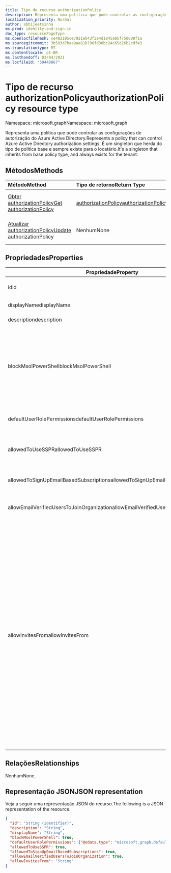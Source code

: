 ```yaml
---
title: Tipo de recurso authorizationPolicy
description: Representa uma política que pode controlar as configurações de autorização do Azure Active Directory.
localization_priority: Normal
author: abhijeetsinha
ms.prod: identity-and-sign-in
doc_type: resourcePageType
ms.openlocfilehash: ce482195ce7921eb43f2e4d1845a95f750688f1a
ms.sourcegitcommit: 3b583d7baa9ae81b796fd30bc24c65d26b2cdf43
ms.translationtype: MT
ms.contentlocale: pt-BR
ms.lasthandoff: 03/04/2021
ms.locfileid: "50448867"
---
```

# <a name="authorizationpolicy-resource-type"></a><span data-ttu-id="e22e0-103">Tipo de recurso authorizationPolicy</span><span class="sxs-lookup"><span data-stu-id="e22e0-103">authorizationPolicy resource type</span></span>

<span data-ttu-id="e22e0-104">Namespace: microsoft.graph</span><span class="sxs-lookup"><span data-stu-id="e22e0-104">Namespace: microsoft.graph</span></span>

<span data-ttu-id="e22e0-105">Representa uma política que pode controlar as configurações de autorização do Azure Active Directory.</span><span class="sxs-lookup"><span data-stu-id="e22e0-105">Represents a policy that can control Azure Active Directory authorization settings.</span></span> <span data-ttu-id="e22e0-106">É um singleton que herda do tipo de política base e sempre existe para o locatário.</span><span class="sxs-lookup"><span data-stu-id="e22e0-106">It's a singleton that inherits from base policy type, and always exists for the tenant.</span></span>

## <a name="methods"></a><span data-ttu-id="e22e0-107">Métodos</span><span class="sxs-lookup"><span data-stu-id="e22e0-107">Methods</span></span>

| <span data-ttu-id="e22e0-108">Método</span><span class="sxs-lookup"><span data-stu-id="e22e0-108">Method</span></span>       | <span data-ttu-id="e22e0-109">Tipo de retorno</span><span class="sxs-lookup"><span data-stu-id="e22e0-109">Return Type</span></span> | <span data-ttu-id="e22e0-110">Descrição</span><span class="sxs-lookup"><span data-stu-id="e22e0-110">Description</span></span> |
|:-------------|:------------|:------------|
| [<span data-ttu-id="e22e0-111">Obter authorizationPolicy</span><span class="sxs-lookup"><span data-stu-id="e22e0-111">Get authorizationPolicy</span></span>](../api/authorizationpolicy-get.md) | [<span data-ttu-id="e22e0-112">authorizationPolicy</span><span class="sxs-lookup"><span data-stu-id="e22e0-112">authorizationPolicy</span></span>](authorizationpolicy.md) | <span data-ttu-id="e22e0-113">Leia o objeto authorizationPolicy.</span><span class="sxs-lookup"><span data-stu-id="e22e0-113">Read the authorizationPolicy object.</span></span> |
| [<span data-ttu-id="e22e0-114">Atualizar authorizationPolicy</span><span class="sxs-lookup"><span data-stu-id="e22e0-114">Update authorizationPolicy</span></span>](../api/authorizationpolicy-update.md) | <span data-ttu-id="e22e0-115">Nenhum</span><span class="sxs-lookup"><span data-stu-id="e22e0-115">None</span></span> | <span data-ttu-id="e22e0-116">Atualize o objeto authorizationPolicy.</span><span class="sxs-lookup"><span data-stu-id="e22e0-116">Update the authorizationPolicy object.</span></span> |

## <a name="properties"></a><span data-ttu-id="e22e0-117">Propriedades</span><span class="sxs-lookup"><span data-stu-id="e22e0-117">Properties</span></span>  
| <span data-ttu-id="e22e0-118">Propriedade</span><span class="sxs-lookup"><span data-stu-id="e22e0-118">Property</span></span> | <span data-ttu-id="e22e0-119">Tipo</span><span class="sxs-lookup"><span data-stu-id="e22e0-119">Type</span></span> | <span data-ttu-id="e22e0-120">Descrição</span><span class="sxs-lookup"><span data-stu-id="e22e0-120">Description</span></span> | 
|-|-|-|
|<span data-ttu-id="e22e0-121">id</span><span class="sxs-lookup"><span data-stu-id="e22e0-121">id</span></span>|<span data-ttu-id="e22e0-122">Cadeia de caracteres</span><span class="sxs-lookup"><span data-stu-id="e22e0-122">String</span></span>| <span data-ttu-id="e22e0-123">ID da política de autorização.</span><span class="sxs-lookup"><span data-stu-id="e22e0-123">ID of the authorization policy.</span></span> <span data-ttu-id="e22e0-124">Obrigatório.</span><span class="sxs-lookup"><span data-stu-id="e22e0-124">Required.</span></span> <span data-ttu-id="e22e0-125">Somente leitura.</span><span class="sxs-lookup"><span data-stu-id="e22e0-125">Read-only.</span></span>| 
|<span data-ttu-id="e22e0-126">displayName</span><span class="sxs-lookup"><span data-stu-id="e22e0-126">displayName</span></span>|<span data-ttu-id="e22e0-127">Cadeia de caracteres</span><span class="sxs-lookup"><span data-stu-id="e22e0-127">String</span></span>| <span data-ttu-id="e22e0-128">Nome de exibição para esta política.</span><span class="sxs-lookup"><span data-stu-id="e22e0-128">Display name for this policy.</span></span> |  
|<span data-ttu-id="e22e0-129">description</span><span class="sxs-lookup"><span data-stu-id="e22e0-129">description</span></span>|<span data-ttu-id="e22e0-130">Cadeia de caracteres</span><span class="sxs-lookup"><span data-stu-id="e22e0-130">String</span></span>| <span data-ttu-id="e22e0-131">Descrição dessa política.</span><span class="sxs-lookup"><span data-stu-id="e22e0-131">Description of this policy.</span></span>|  
|<span data-ttu-id="e22e0-132">blockMsolPowerShell</span><span class="sxs-lookup"><span data-stu-id="e22e0-132">blockMsolPowerShell</span></span>|<span data-ttu-id="e22e0-133">Boolean</span><span class="sxs-lookup"><span data-stu-id="e22e0-133">Boolean</span></span>| <span data-ttu-id="e22e0-134">Para desabilitar o uso do MSOL PowerShell, de definir essa propriedade como true.</span><span class="sxs-lookup"><span data-stu-id="e22e0-134">To disable the use of MSOL PowerShell set this property to true.</span></span> <span data-ttu-id="e22e0-135">A configuração como true também desabilitará o acesso baseado no usuário ao ponto de extremidade de serviço herdado usado pelo MSOL PowerShell.</span><span class="sxs-lookup"><span data-stu-id="e22e0-135">Setting to true will also disable user-based access to the legacy service endpoint used by MSOL PowerShell.</span></span> <span data-ttu-id="e22e0-136">Isso não afeta o Azure AD Connect ou o Microsoft Graph.</span><span class="sxs-lookup"><span data-stu-id="e22e0-136">This does not affect Azure AD Connect or Microsoft Graph.</span></span> | 
|<span data-ttu-id="e22e0-137">defaultUserRolePermissions</span><span class="sxs-lookup"><span data-stu-id="e22e0-137">defaultUserRolePermissions</span></span>|[<span data-ttu-id="e22e0-138">defaultUserRolePermissions</span><span class="sxs-lookup"><span data-stu-id="e22e0-138">defaultUserRolePermissions</span></span>](defaultuserrolepermissions.md)| <span data-ttu-id="e22e0-139">Especifica determinadas permissões personalizáveis para a função de usuário padrão.</span><span class="sxs-lookup"><span data-stu-id="e22e0-139">Specifies certain customizable permissions for default user role.</span></span> | 
|<span data-ttu-id="e22e0-140">allowedToUseSSPR</span><span class="sxs-lookup"><span data-stu-id="e22e0-140">allowedToUseSSPR</span></span>|<span data-ttu-id="e22e0-141">Boolean</span><span class="sxs-lookup"><span data-stu-id="e22e0-141">Boolean</span></span>| <span data-ttu-id="e22e0-142">Indica se o recurso Self-Serve redefinição de senha pode ser usado pelos usuários no locatário.</span><span class="sxs-lookup"><span data-stu-id="e22e0-142">Indicates whether the Self-Serve Password Reset feature can be used by users on the tenant.</span></span> | 
|<span data-ttu-id="e22e0-143">allowedToSignUpEmailBasedSubscriptions</span><span class="sxs-lookup"><span data-stu-id="e22e0-143">allowedToSignUpEmailBasedSubscriptions</span></span>|<span data-ttu-id="e22e0-144">Boolean</span><span class="sxs-lookup"><span data-stu-id="e22e0-144">Boolean</span></span>| <span data-ttu-id="e22e0-145">Indica se os usuários podem se inscrever para assinaturas baseadas em email.</span><span class="sxs-lookup"><span data-stu-id="e22e0-145">Indicates whether users can sign up for email based subscriptions.</span></span> | 
|<span data-ttu-id="e22e0-146">allowEmailVerifiedUsersToJoinOrganization</span><span class="sxs-lookup"><span data-stu-id="e22e0-146">allowEmailVerifiedUsersToJoinOrganization</span></span>|<span data-ttu-id="e22e0-147">Boolean</span><span class="sxs-lookup"><span data-stu-id="e22e0-147">Boolean</span></span>| <span data-ttu-id="e22e0-148">Indica se um usuário pode ingressar no locatário por validação de email.</span><span class="sxs-lookup"><span data-stu-id="e22e0-148">Indicates whether a user can join the tenant by email validation.</span></span> | 
|<span data-ttu-id="e22e0-149">allowInvitesFrom</span><span class="sxs-lookup"><span data-stu-id="e22e0-149">allowInvitesFrom</span></span>|<span data-ttu-id="e22e0-150">Cadeia de caracteres</span><span class="sxs-lookup"><span data-stu-id="e22e0-150">String</span></span>|<span data-ttu-id="e22e0-151">Indica quem pode convidar usuários externos para a organização.</span><span class="sxs-lookup"><span data-stu-id="e22e0-151">Indicates who can invite external users to the organization.</span></span> <span data-ttu-id="e22e0-152">Os valores possíveis são:</span><span class="sxs-lookup"><span data-stu-id="e22e0-152">Possible values are:</span></span><ul><li><span data-ttu-id="e22e0-153">`none` - Impedir que todos, incluindo administradores, convidam usuários externos.</span><span class="sxs-lookup"><span data-stu-id="e22e0-153">`none` - Prevent everyone, including admins, from inviting external users.</span></span> <span data-ttu-id="e22e0-154">Configuração padrão para o Governo dos EUA.</span><span class="sxs-lookup"><span data-stu-id="e22e0-154">Default setting for US Government.</span></span></li><li><span data-ttu-id="e22e0-155">`adminsAndGuestInviters` - Permitir que os membros das funções Administradores Globais, Administradores de Usuários e Convidados convidem usuários externos.</span><span class="sxs-lookup"><span data-stu-id="e22e0-155">`adminsAndGuestInviters` - Allow members of Global Administrators, User Administrators, and Guest Inviter roles to invite external users.</span></span></li><li><span data-ttu-id="e22e0-156">`adminsGuestInvitersAndAllMembers` - Permitir que as funções de administrador acima e todos os outros membros da função de usuário convidem usuários externos.</span><span class="sxs-lookup"><span data-stu-id="e22e0-156">`adminsGuestInvitersAndAllMembers` - Allow the above admin roles and all other User role members to invite external users.</span></span></li><li><span data-ttu-id="e22e0-157">`everyone` - Permitir que todos na organização, incluindo usuários convidados, convidem usuários externos.</span><span class="sxs-lookup"><span data-stu-id="e22e0-157">`everyone` - Allow everyone in the organization, including guest users, to invite external users.</span></span> <span data-ttu-id="e22e0-158">Configuração padrão para todos os ambientes de nuvem, exceto o Governo dos EUA.</span><span class="sxs-lookup"><span data-stu-id="e22e0-158">Default setting for all cloud environments except US Government.</span></span></li></ul> |

## <a name="relationships"></a><span data-ttu-id="e22e0-159">Relações</span><span class="sxs-lookup"><span data-stu-id="e22e0-159">Relationships</span></span>

<span data-ttu-id="e22e0-160">Nenhum</span><span class="sxs-lookup"><span data-stu-id="e22e0-160">None.</span></span>

## <a name="json-representation"></a><span data-ttu-id="e22e0-161">Representação JSON</span><span class="sxs-lookup"><span data-stu-id="e22e0-161">JSON representation</span></span>

<span data-ttu-id="e22e0-162">Veja a seguir uma representação JSON do recurso.</span><span class="sxs-lookup"><span data-stu-id="e22e0-162">The following is a JSON representation of the resource.</span></span>

<!-- {
  "blockType": "resource",
  "optionalProperties": [

  ],
  "@odata.type": "microsoft.graph.authorizationPolicy",
  "keyProperty": "id"
}-->

```json
{
  "id": "String (identifier)",
  "description": "String",
  "displayName": "String",
  "blockMsolPowerShell": true,
  "defaultUserRolePermissions": {"@odata.type": "microsoft.graph.defaultUserRolePermissions"},
  "allowedToUseSSPR": true,
  "allowedToSignUpEmailBasedSubscriptions": true,
  "allowEmailVerifiedUsersToJoinOrganization": true,
  "allowInvitesFrom": "String"
}
```
